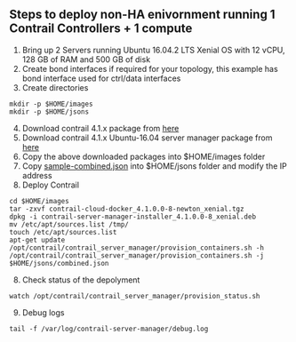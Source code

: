 ## Steps to deploy non-HA enivornment running 1 Contrail Controllers + 1 compute 

1. Bring up 2 Servers running Ubuntu 16.04.2 LTS Xenial OS with 12 vCPU, 128 GB of RAM and 500 GB of disk
2. Create bond interfaces if required for your topology, this example has bond interface used for ctrl/data interfaces
3. Create directories 
```
mkdir -p $HOME/images
mkdir -p $HOME/jsons
```
4. Download contrail 4.1.x package from [here](https://www.juniper.net/support/downloads/?p=contrail#sw)
4. Download contrail 4.1.x Ubuntu-16.04 server manager package from [here](https://www.juniper.net/support/downloads/?p=contrail#sw)
5. Copy the above downloaded packages into $HOME/images folder
6. Copy [sample-combined.json](https://github.com/urao/contrail-pre5-installations/blob/master/contrail-41x/sample-combined.json) into $HOME/jsons folder and modify the IP address
7. Deploy Contrail
```
cd $HOME/images
tar -zxvf contrail-cloud-docker_4.1.0.0-8-newton_xenial.tgz
dpkg -i contrail-server-manager-installer_4.1.0.0-8_xenial.deb
mv /etc/apt/sources.list /tmp/
touch /etc/apt/sources.list
apt-get update
/opt/contrail/contrail_server_manager/provision_containers.sh -h
/opt/contrail/contrail_server_manager/provision_containers.sh -j $HOME/jsons/combined.json
```
8. Check status of the depolyment
```
watch /opt/contrail/contrail_server_manager/provision_status.sh
```
9. Debug logs
```
tail -f /var/log/contrail-server-manager/debug.log
```
